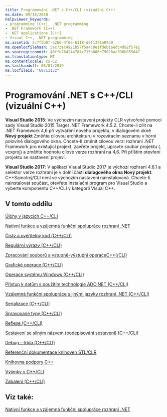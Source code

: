 ```yaml
---
title: Programování .NET s C++/CLI (vizuální C++)
ms.date: 09/18/2018
helpviewer_keywords:
- programming [C++], .NET programming
- .NET Framework [C++]
- .NET applications [C++]
- Visual C++, .NET programming
ms.assetid: 2c7f3b0f-a266-4f0e-b318-d6f1371e04a9
ms.openlocfilehash: 5ac73ec4921b57f5a4c8e1fdeb16edc4d92f57e1
ms.sourcegitcommit: 40ffe764244784c715b086c79626ac390b855d47
ms.translationtype: MT
ms.contentlocale: cs-CZ
ms.lasthandoff: 08/01/2019
ms.locfileid: "68711132"
---
```

# <a name="net-programming-with-ccli-visual-c"></a>Programování .NET s C++/CLI (vizuální C++)

**Visual Studio 2015**: Ve výchozím nastavení projekty CLR vytvořené pomocí sady Visual Studio 2015 Target .NET Framework 4.5.2. Chcete-li cílit na .NET Framework 4,6 při vytváření nového projektu, v dialogovém okně **Nový projekt** Změňte cílovou architekturu v rozevíracím seznamu v horní polovině dialogového okna. Chcete-li změnit cílovou verzi rozhraní .NET Framework pro existující projekt, zavřete projekt, upravte soubor projektu (. vcxproj) a změňte hodnotu cílové verze rozhraní na 4,6. Při příštím otevření projektu se nastavení projeví.

**Visual Studio 2017**: V aplikaci Visual Studio 2017 je výchozí rozhraní 4.6.1 a selektor verze rozhraní je v dolní části **dialogového okna Nový projekt**. C++Samotný/CLI není ve výchozím nastavení nainstalovaná. Chcete-li nainstalovat součást, otevřete Instalační program pro Visual Studio a vyberte komponentu C++/CLI v kategorii Visual C++.

## <a name="in-this-section"></a>V tomto oddílu

[Úlohy v jazycích C++/CLI](../dotnet/cpp-cli-tasks.md)

[Nativní funkce a vzájemná funkční spolupráce rozhraní .NET](../dotnet/native-and-dotnet-interoperability.md)

[Čistý a ověřitelný kód (C++/CLI)](../dotnet/pure-and-verifiable-code-cpp-cli.md)

[Regulární výrazy (C++/CLI)](../dotnet/regular-expressions-cpp-cli.md)

[Zpracování souborů a vstupně-výstupní operaceC++(/CLI)](../dotnet/file-handling-and-i-o-cpp-cli.md)

[Grafické operace (C++/CLI)](../dotnet/graphics-operations-cpp-cli.md)

[Operace systému Windows (C++/CLI)](../dotnet/windows-operations-cpp-cli.md)

[Přístup k datům s použitím technologie ADO.NET (C++/CLI)](../dotnet/data-access-using-adonet-cpp-cli.md)

[Vzájemná funkční spolupráce s jinými jazyky rozhraní .NET (C++/CLI)](../dotnet/interoperability-with-other-dotnet-languages-cpp-cli.md)

[Serializace (C++/CLI)](../dotnet/serialization-cpp-cli.md)

[Spravované typy (C++/CLI)](../dotnet/managed-types-cpp-cli.md)

[Reflexe (C++/CLI)](../dotnet/reflection-cpp-cli.md)

[Sestavení se silným názvem (podepisování sestavení) (C++/CLI)](../dotnet/strong-name-assemblies-assembly-signing-cpp-cli.md)

[Debug – třída (C++/CLI)](../dotnet/debug-class-cpp-cli.md)

[Referenční dokumentace knihoven STL/CLR](../dotnet/stl-clr-library-reference.md)

[Knihovna podpory C++](../dotnet/cpp-support-library.md)

[Výjimky v C++/CLI](../dotnet/exceptions-in-cpp-cli.md)

[Zabalení (C++/CLI)](../dotnet/boxing-cpp-cli.md)

## <a name="see-also"></a>Viz také:

[Nativní funkce a vzájemná funkční spolupráce rozhraní .NET](../dotnet/native-and-dotnet-interoperability.md)
